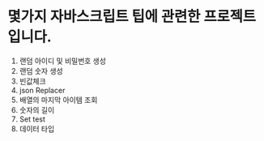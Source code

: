 # 몇가지 자바스크립트 팁에 관련한 프로젝트입니다.

1. 랜덤 아이디 및 비밀번호 생성
2. 랜덤 숫자 생성
3. 빈값체크
4. json Replacer
5. 배열의 마지막 아이템 조회
6. 숫자의 길이
7. Set test
8. 데이터 타입 

